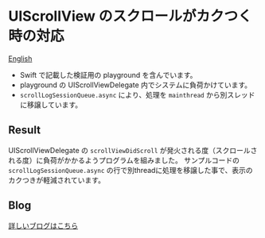 # UIScrollView のスクロールがカクつく時の対応

[English](README.md)

- Swift で記載した検証用の playground を含んでいます。   
- playground の UIScrollViewDelegate 内でシステムに負荷かけています。
- `scrollLogSessionQueue.async` により、処理を `mainthread` から別スレッドに移譲しています。


## Result

UIScrollViewDelegate の `scrollViewDidScroll` が発火される度（スクロールされる度）に負荷がかかるようプログラムを組みました。
サンプルコードの  `scrollLogSessionQueue.async` の行で別threadに処理を移譲した事で、表示のカクつきが軽減されています。


## Blog

[詳しいブログはこちら](https://rc-code.info/ios/post-236/)
